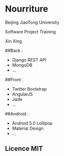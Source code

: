 # Nourriture

Beijing JiaoTong University

Software Project Training

Xin Xing

##Back : 

- Django REST API
- MongoDB
- ...

##Front : 

- Twitter Bootstrap
- AngularJS
- Jade
- ...

##Android :

- Android 5.0 Lollipop
- Material Design
- ...


## Licence MIT

